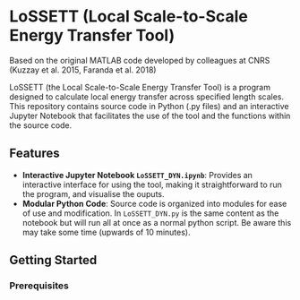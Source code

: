 # LoSSETT (Local Scale-to-Scale Energy Transfer Tool)

Based on the original MATLAB code developed by colleagues at CNRS (Kuzzay et al. 2015, Faranda et al. 2018)

LoSSETT (the Local Scale-to-Scale Energy Transfer Tool) is a program designed to calculate local energy transfer across specified length scales. This repository contains source code in Python (.py files) and an interactive Jupyter Notebook that facilitates the use of the tool and the functions within the source code.

## Features

- **Interactive Jupyter Notebook `LoSSETT_DYN.ipynb`**: Provides an interactive interface for using the tool, making it straightforward to run the program, and visualise the ouputs.
- **Modular Python Code**: Source code is organized into modules for ease of use and modification. In `LoSSETT_DYN.py` is the same content as the notebook but will run all at once as a normal python script. Be aware this may take some time (upwards of 10 minutes).

## Getting Started

### Prerequisites

